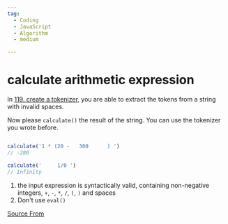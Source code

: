 ```yaml
---
tag:
  - Coding
  - JavaScript
  - Algorithm
  - medium

---
```

  
# calculate arithmetic expression

In [119\. create a tokenizer](https://bigfrontend.dev/problem/create-a-tokenizer), you are able to extract the tokens from a string with invalid spaces.

Now please `calculate()` the result of the string. You can use the tokenizer you wrote before.

```js

calculate('1 * (20 -   300      ) ')
// -280

calculate('     1/0 ')
// Infinity
```

1.  the input expression is syntactically valid, containing non-negative integers, `+`, `-`, `*`, `/`, `(`, `)` and spaces
2.  Don't use `eval()`


[Source From](https://bigfrontend.dev/problem/calculate-arithmetic-expression)

  